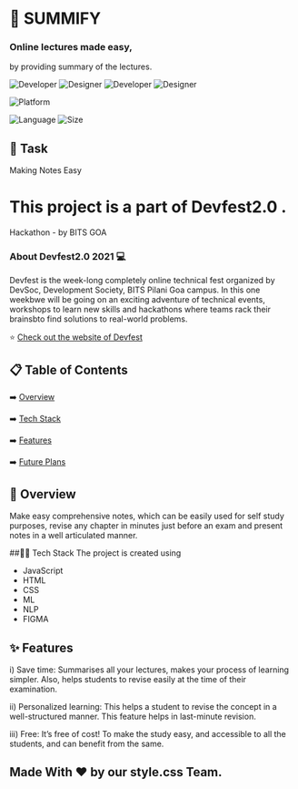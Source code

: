 
# 📖 SUMMIFY
### Online lectures  made easy,
by providing summary of the lectures.  




![Developer](https://img.shields.io/badge/developer-sprakhar11-brightgreen)
![Designer ](https://img.shields.io/badge/designer-Luckyybhagat-brightgreen)
![Developer](https://img.shields.io/badge/developer-srivasPankhuri-orange)
![Designer](https://img.shields.io/badge/developer-PragatiVerma18-orange)

![Platform](https://img.shields.io/badge/platform-Visual%20Studio%20Code-blue)


![Language](https://img.shields.io/github/languages/top/sprakhar11/Summify)
![Size](https://img.shields.io/github/repo-size/sprakhar11/Summify)
## 💬 Task 

  Making Notes Easy

# This project is a part of Devfest2.0 .
  Hackathon - by BITS GOA
  ### About Devfest2.0 2021 💻
  Devfest is the week-long completely online technical fest organized by DevSoc, Development Society, BITS Pilani Goa campus. In this one weekbwe will be going on an exciting adventure of technical events, workshops to learn new skills and hackathons where teams rack their brainsbto find solutions to real-world problems.

⭐ [Check out the website of Devfest](https://fest.devsoc.club/)


## 📋 Table of Contents
 ➡️   [Overview](#-overview)
 
 ➡️   [Tech Stack](#-tech-stack)
 
 ➡️   [Features](#-features)
 
 ➡️   [Future Plans](#-future-plans)
 

## 👦 Overview
   Make easy comprehensive notes, which can be easily used for self study purposes,
   revise any chapter in minutes just before an exam and present notes in a well articulated manner.
    
##🏽‍🔧 Tech Stack
The project is created using
-  JavaScript
-  HTML
-  CSS
-  ML
-  NLP
-  FIGMA

## ✨ Features
i) Save time:
       Summarises all your lectures, makes your process of learning simpler. Also, helps students to revise easily at the time of their examination.
   
ii) Personalized learning:
      This helps a student to revise the concept in a well-structured manner. This feature helps in last-minute revision.
      
iii) Free:
      It’s free of cost! To make the study easy, and accessible to all the students, and can benefit from the same.
      




## Made With ❤️ by our style.css Team.

